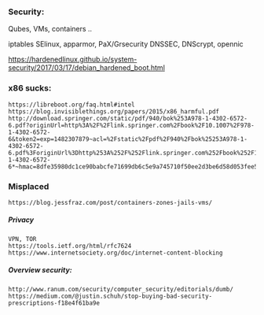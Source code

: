 ### Security:
Qubes, VMs, containers ..

iptables
SElinux, apparmor, PaX/Grsecurity
DNSSEC, DNScrypt, opennic

https://hardenedlinux.github.io/system-security/2017/03/17/debian_hardened_boot.html

### x86 sucks:
	https://libreboot.org/faq.html#intel
	https://blog.invisiblethings.org/papers/2015/x86_harmful.pdf
	http://download.springer.com/static/pdf/940/bok%253A978-1-4302-6572-6.pdf?originUrl=http%3A%2F%2Flink.springer.com%2Fbook%2F10.1007%2F978-1-4302-6572-6&token2=exp=1482307879~acl=%2Fstatic%2Fpdf%2F940%2Fbok%25253A978-1-4302-6572-6.pdf%3ForiginUrl%3Dhttp%253A%252F%252Flink.springer.com%252Fbook%252F10.1007%252F978-1-4302-6572-6*~hmac=8dfe35980dc1ce90babcfe71699db6c5e9a745710f50ee2d3be6d58d053fee5b



### Misplaced
	https://blog.jessfraz.com/post/containers-zones-jails-vms/

##### Privacy
	VPN, TOR
	https://tools.ietf.org/html/rfc7624
	https://www.internetsociety.org/doc/internet-content-blocking
	
##### Overview security:
	http://www.ranum.com/security/computer_security/editorials/dumb/
	https://medium.com/@justin.schuh/stop-buying-bad-security-prescriptions-f18e4f61ba9e	
